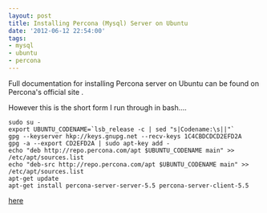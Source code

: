 ```yaml
---
layout: post
title: Installing Percona (Mysql) Server on Ubuntu
date: '2012-06-12 22:54:00'
tags:
- mysql
- ubuntu
- percona
---
```


Full documentation for installing Percona server on Ubuntu can be found on Percona's official site . 

However this is the short form I run through in bash.... 
```language-bash
sudo su - 
export UBUNTU_CODENAME=`lsb_release -c | sed "s|Codename:\s||"` 
gpg --keyserver hkp://keys.gnupg.net --recv-keys 1C4CBDCDCD2EFD2A 
gpg -a --export CD2EFD2A | sudo apt-key add - 
echo "deb http://repo.percona.com/apt $UBUNTU_CODENAME main" >> /etc/apt/sources.list 
echo "deb-src http://repo.percona.com/apt $UBUNTU_CODENAME main" >> /etc/apt/sources.list 
apt-get update 
apt-get install percona-server-server-5.5 percona-server-client-5.5 
```
[here](http://www.percona.com/docs/wiki/repositories:apt)